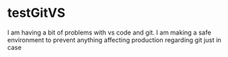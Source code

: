 # testGitVS
I am having a bit of problems with vs code and git. I am making a safe environment to prevent anything affecting production regarding git just in case
